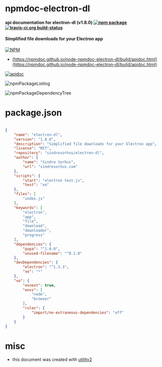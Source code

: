 # npmdoc-electron-dl

#### api documentation for  electron-dl (v1.8.0)  [![npm package](https://img.shields.io/npm/v/npmdoc-electron-dl.svg?style=flat-square)](https://www.npmjs.org/package/npmdoc-electron-dl) [![travis-ci.org build-status](https://api.travis-ci.org/npmdoc/node-npmdoc-electron-dl.svg)](https://travis-ci.org/npmdoc/node-npmdoc-electron-dl)

#### Simplified file downloads for your Electron app

[![NPM](https://nodei.co/npm/electron-dl.png?downloads=true&downloadRank=true&stars=true)](https://www.npmjs.com/package/electron-dl)

- [https://npmdoc.github.io/node-npmdoc-electron-dl/build/apidoc.html](https://npmdoc.github.io/node-npmdoc-electron-dl/build/apidoc.html)

[![apidoc](https://npmdoc.github.io/node-npmdoc-electron-dl/build/screenCapture.buildCi.browser.%252Ftmp%252Fbuild%252Fapidoc.html.png)](https://npmdoc.github.io/node-npmdoc-electron-dl/build/apidoc.html)

![npmPackageListing](https://npmdoc.github.io/node-npmdoc-electron-dl/build/screenCapture.npmPackageListing.svg)

![npmPackageDependencyTree](https://npmdoc.github.io/node-npmdoc-electron-dl/build/screenCapture.npmPackageDependencyTree.svg)



# package.json

```json

{
    "name": "electron-dl",
    "version": "1.8.0",
    "description": "Simplified file downloads for your Electron app",
    "license": "MIT",
    "repository": "sindresorhus/electron-dl",
    "author": {
        "name": "Sindre Sorhus",
        "url": "sindresorhus.com"
    },
    "scripts": {
        "start": "electron test.js",
        "test": "xo"
    },
    "files": [
        "index.js"
    ],
    "keywords": [
        "electron",
        "app",
        "file",
        "download",
        "downloader",
        "progress"
    ],
    "dependencies": {
        "pupa": "^1.0.0",
        "unused-filename": "^0.1.0"
    },
    "devDependencies": {
        "electron": "^1.3.3",
        "xo": "*"
    },
    "xo": {
        "esnext": true,
        "envs": [
            "node",
            "browser"
        ],
        "rules": {
            "import/no-extraneous-dependencies": "off"
        }
    }
}
```



# misc
- this document was created with [utility2](https://github.com/kaizhu256/node-utility2)
